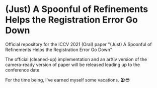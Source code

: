 # (Just) A Spoonful of Refinements Helps the Registration Error Go Down

Official repository for the ICCV 2021 (Oral) paper "(Just) A Spoonful of Refinements Helps the Registration Error Go Down"

The official (cleaned-up) implementation and an arXiv version of the camera-ready version of paper will be released leading up to the conference date.

For the time being, I've earned myself some vacations. 🏖😎
